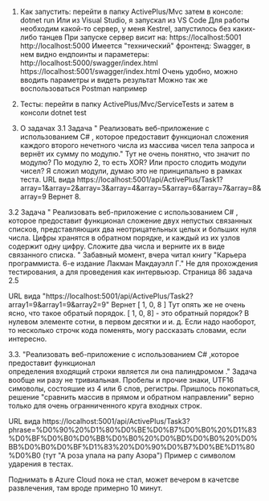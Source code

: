 1. Как запустить:
перейти в папку ActivePlus/Mvc
затем в консоле:
dotnet run
Или из Visual Studio, я запускал из VS Code
Для работы необходим какой-то сервер, у меня Kestrel, запустилось без каких-либо танцев
При запуске сервер висит на:
https://localhost:5001
http://localhost:5000
Имеется "технический" фронтенд: Swagger, в нем видно ендпоинты и параметеры:
http://localhost:5000/swagger/index.html
https://localhost:5001/swagger/index.html
Очень удобно, можно вводить параметры и видеть результат
Можно так же воспользоваться Postman например

2. Тесты: 
перейти в папку ActivePlus/Mvc/ServiceTests
и затем в консоли
dotnet test

3. О задачах
3.1 Задача " Реализовать веб-приложение с использованием C# , которое предоставит функционал сложения каждого второго нечетного числа из массива чисел тела запроса и вернёт их сумму по модулю."
Тут не очень понятно, что значит по модулю? По модулю 2, то есть XOR? Или просто слодить модули чисел? Я сложил модули, думаю это не принципально в рамках теста.
URL вида
https://localhost:5001/api/ActivePlus/Task1?array=1&array=2&array=3&array=4&array=5&array=6&array=7&array=8&array=9 
Вернет 8. 

3.2 Задача " Реализовать веб-приложение с использованием C# , которое предоставит функционал
сложение двух непустых связанных списков, представляющих два неотрицательных целых и больших нуля числа. Цифры хранятся в обратном порядке, и каждый из их узлов содержит одну цифру. Сложите два числа и верните их в виде связанного списка.
 "
 Забавный момент, вчера читал книгу "Карьера программиста. 6-е издание Лакман Макдауэлл Г." Не для прохождения тестирования,  а для проведения как интервьюэр. Страница 86 задача 2.5 

 URL вида
"https://localhost:5001/api/ActivePlus/Task2?array1=9&array1=9&array2=9"
Вернет 
[
  1,
  0,
  8
]
Тут опять же не очень ясно, что такое обратый порядок. [  1,  0,  8] - это обратный порядок? В нулевом элементе сотни, в первом десятки и и. д. Если надо наоборот, то несколько строчк кода поменять, могу рассказать словами, если интересно.

3.3. "Реализовать веб-приложение с использованием C# ,которое предоставит функционал  
определения входящий строки является ли она палиндромом ."
Задача вообще ни разу не тривиальная. Пробелы и прочие знаки, UTF16 симоволы, состояшие из 4 или 6 слов, регистры. Пришлось покопаться, решение "сравнить массив в прямом и обратном направлении" верно только для очень огранниченного круга входных строк.

URL вида 
https://localhost:5001/api/ActivePlus/Task3?phrase=%D0%90%20%D1%80%D0%BE%D0%B7%D0%B0%20%D1%83%D0%BF%D0%B0%D0%BB%D0%B0%20%D0%BD%D0%B0%20%D0%BB%D0%B0%D0%BF%D1%83%20%D0%90%D0%B7%D0%BE%D1%80%D0%B0
(тут "А роза упала на рапу Азора")
Пример с символом ударения в тестах.

Поднимать в Azure Cloud пока не стал, может вечером в качетсве развлечения, там вроде примерно 10 минут.

